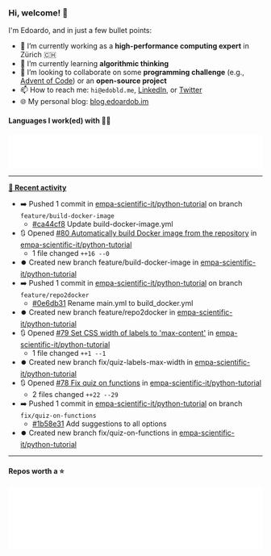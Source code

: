 ### Hi, welcome! 👋 

I'm Edoardo, and in just a few bullet points:

- 🔭 I’m currently working as a **high-performance computing expert** in Zürich 🇨🇭
- 🌱 I’m currently learning **algorithmic thinking**
- 👯 I’m looking to collaborate on some **programming challenge** (e.g., [Advent of Code](https://github.com/edoardob90/aoc2022)) or an **open-source project**
- 📫 How to reach me: `hi@edobld.me`, [LinkedIn](https://linkedin.com/in/edobld), or [Twitter](https://twitter.com/edobld)
- 🌐 My personal blog: [blog.edoardob.im](https://blog.edoardob.im)

#### Languages I work(ed) with 👨‍💻

<img src="https://github.com/edoardob90/edoardob90/blob/main/.cache/languages.svg">

---

**[📰 Recent activity](https://github.com/edoardob90)**
* ➡️ Pushed 1 commit in [empa-scientific-it/python-tutorial](https://github.com/empa-scientific-it/python-tutorial) on branch `feature/build-docker-image`
  * [#ca44cf8](https://github.com/empa-scientific-it/python-tutorial/commit/ca44cf8) Update build-docker-image.yml
* 🔃 Opened [#80 Automatically build Docker image from the repository](https://github.com/empa-scientific-it/python-tutorial/pull/80) in [empa-scientific-it/python-tutorial](https://github.com/empa-scientific-it/python-tutorial)
  * 1 file changed `++16 --0`
* ⏺️ Created new branch feature/build-docker-image in [empa-scientific-it/python-tutorial](https://github.com/empa-scientific-it/python-tutorial)
* ➡️ Pushed 1 commit in [empa-scientific-it/python-tutorial](https://github.com/empa-scientific-it/python-tutorial) on branch `feature/repo2docker`
  * [#0e6db31](https://github.com/empa-scientific-it/python-tutorial/commit/0e6db31) Rename main.yml to build_docker.yml
* ⏺️ Created new branch feature/repo2docker in [empa-scientific-it/python-tutorial](https://github.com/empa-scientific-it/python-tutorial)
* 🔃 Opened [#79 Set CSS width of labels to &#39;max-content&#39;](https://github.com/empa-scientific-it/python-tutorial/pull/79) in [empa-scientific-it/python-tutorial](https://github.com/empa-scientific-it/python-tutorial)
  * 1 file changed `++1 --1`
* ⏺️ Created new branch fix/quiz-labels-max-width in [empa-scientific-it/python-tutorial](https://github.com/empa-scientific-it/python-tutorial)
* 🔃 Opened [#78 Fix quiz on functions](https://github.com/empa-scientific-it/python-tutorial/pull/78) in [empa-scientific-it/python-tutorial](https://github.com/empa-scientific-it/python-tutorial)
  * 2 files changed `++22 --29`
* ➡️ Pushed 1 commit in [empa-scientific-it/python-tutorial](https://github.com/empa-scientific-it/python-tutorial) on branch `fix/quiz-on-functions`
  * [#1b58e31](https://github.com/empa-scientific-it/python-tutorial/commit/1b58e31) Add suggestions to all options
* ⏺️ Created new branch fix/quiz-on-functions in [empa-scientific-it/python-tutorial](https://github.com/empa-scientific-it/python-tutorial)


---

#### Repos worth a ⭐

<img src="https://github.com/edoardob90/edoardob90/blob/main/.cache/stars.svg">

<!--
- ⚡ Fun fact: ...
- 🤔 I’m looking for help with ...
- 💬 Ask me about ...
-->
